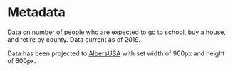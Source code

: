 # Metadata

Data on number of people who are expected to go to school, buy a house, and retire by county. Data current as of 2019.

Data has been projected to [AlbersUSA](https://github.com/d3/d3-geo#geoAlbersUsa) with set width of 960px and height of 600px.